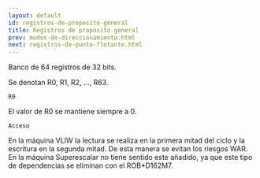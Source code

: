 ```yaml
---
layout: default
id: registros-de-proposito-general
title: Registros de propósito general
prev: modos-de-direccionamiento.html
next: registros-de-punto-flotante.html
---
```


Banco de 64 registros de 32 bits.

Se denotan R0, R1, R2, ..., R63.


	R0

El valor de R0 se mantiene siempre a 0.


	Acceso

En la máquina VLIW la lectura se realiza en la primera mitad del ciclo y la escritura en la segunda mitad. De esta manera se evitan los riesgos WAR. En la máquina Superescalar no tiene sentido este añadido, ya que este tipo de dependencias se eliminan con el ROB*D162M7.

